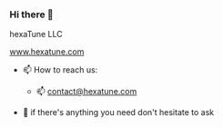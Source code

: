 ### Hi there 👋

hexaTune LLC

www.hexatune.com

- 📫 How to reach us: 
  - 📫 contact@hexatune.com
  
- 💬 if there's anything you need don't hesitate to ask
